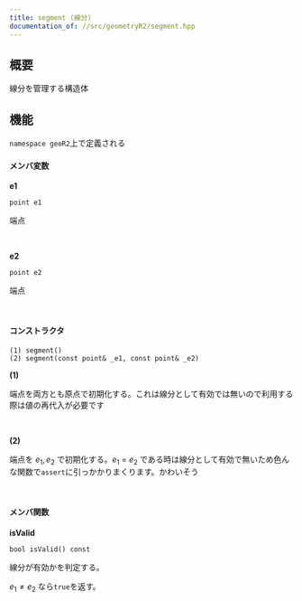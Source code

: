 ```yaml
---
title: segment (線分)
documentation_of: //src/geometryR2/segment.hpp
---
```


## 概要

線分を管理する構造体

## 機能

`namespace geoR2`上で定義される

#### メンバ変数

**e1**
```
point e1
```
端点

<br />

**e2**
```
point e2
```

端点

<br />

#### コンストラクタ

```
(1) segment()
(2) segment(const point& _e1, const point& _e2)
```

**(1)**

端点を両方とも原点で初期化する。これは線分として有効では無いので利用する際は値の再代入が必要です

<br />

**(2)**

端点を $e_1, e_2$ で初期化する。$e_1\ =\ e_2$ である時は線分として有効で無いため色んな関数で`assert`に引っかかりまくります。かわいそう

<br />

#### メンバ関数

**isValid**
```
bool isValid() const
```

線分が有効かを判定する。

$e_1 \ne e_2$ なら`true`を返す。
